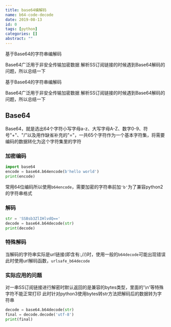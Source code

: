 ```yaml
---
title: base64编解码
name: b64-code-decode
date: 2019-08-13
id: 0
tags: [python]
categories: []
abstract: ""
---
```



基于Base64的字符串编解码

Base64广泛用于非安全传输加密数据
解析SS订阅链接的时候遇到Base64解码的问题，所以总结一下


<!--more-->


基于Base64的字符串编解码

Base64广泛用于非安全传输加密数据
解析SS订阅链接的时候遇到Base64解码的问题，所以总结一下

<!--more-->

## Base64

Base64，就是选出64个字符小写字母a-z、大写字母A-Z、数字0-9、符号"+"、"/"以及用作缺省补充的"="，一共65个字符作为一个基本字符集，将需要编码的数据转化为这个字符集里的字符

### 加密编码

```python
import base64
encode = base64.b64encode(b'hello world')
print(encode)
```

常用64位编码所以使用`b64encode`，需要加密的字符串前加`'b'`为了兼容python2的字符串格式

### 解码

```python
str = 'SSBsb3ZlIHlvdQ=='
decode = base64.b64decode(str)
print(decode)
```

### 特殊解码

当解码的字符串实际是url链接(即含有:,//)时，使用一般的`b64decode`可能出现错误
此时使用url解码函数，`urlsafe_b64decode`

### 实际应用的问题

对一串SS订阅链接进行解密时默认返回的是兼容的bytes类型，里面的'\n'等特殊字符不能正常打印
此时针对python3使用bytes转str方法把解码后的数据转为字符串

```python
decode = base64.b64decode(str)
final = decode.decode('utf-8')
print(final)
```

